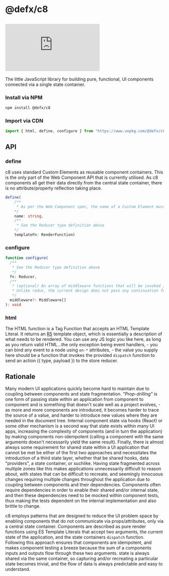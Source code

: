 # @defx/c8

## [![gzip size](https://img.badgesize.io/https://unpkg.com/@defx/c8/dist/c8.min.js?compression=gzip&label=gzip)]()

The little JavaScript library for building pure, functional, UI components connected via a single state container.

### Install via NPM

```sh
npm install @defx/c8
```

### Import via CDN

```js
import { html, define, configure } from "https://www.unpkg.com/@defx/c8"
```

## API

### define

c8 uses standard Custom Elements as reusable component containers. This is the only part of the Web Component API that is currently utilised. As c8 components all get their data directly from the central state container, there is no attribute/property reflection taking place.

```ts
define(
    /**
     * As per the Web Component spec, the name of a Custom Element must be at least two words separated by a hyphen, so as to differentiate from native built-in elements
    */
    name: string,
    /**
     * See the Reducer type definition above
    */
    templateFn: RenderFunction)
```

### configure

```ts
function configure(
  /**
   * See the Reducer type definition above
   */
  fn: Reducer,
  /**
   * (optional) An array of middleware functions that will be invoked immediately after an action is dispatched and before it is passed to the reducer.
   * Unlike redux, the current design does not pass any continuation function (i.e., "next()"), the functions are all simply invoked with no way to delay or cancel the current action, however, by use of the provided getState and dispatch methods they may dispatch their own actions at a later time (e.g., after the completion of some asynchronous work)
   */
  middleware?: Middleware[]
): void
```

### html

The HTML function is a Tag Function that accepts an HTML Template Literal. It returns an [R5](https://github.com/defx/r5) template object, which is essentially a description of what needs to be rendered. You can use any JS logic you like here, as long as you return valid HTML...the only exception being event handlers, - you can bind any event to a node using `on-*` attributes, - the value you supply here should be a function that invokes the provided `dispatch` function to send an action ({ type, payload }) to the store reducer.

## Rationale

Many modern UI applications quickly become hard to maintain due to coupling between components and state fragmentation. _"Prop-drilling"_ is one form of passing state within an application from component to component and is something that doesn't scale well as a project evolves, - as more and more components are introduced, it becomes harder to trace the source of a value, and harder to introduce new values where they are needed in the document tree. Internal component state via hooks (React) or some other mechanism is a second way that state exists within many UI apps, increasing the complexity of components (and in turn the application) by making components non-idempotent (calling a component with the same arguments doesn't necessarily yield the same result). Finally, there is almost always some requirement for shared state within a UI application that cannot be met be either of the first two approaches and necessitates the introduction of a third state layer, whether that be shared hooks, data "providers", a state container, or suchlike. Having state fragmented across multiple zones like this makes applications unnecessarily difficult to reason about, with states that can be difficult to recreate, and seemingly innocuous changes requiring multiple changes throughout the application due to coupling between components and their dependencies. Components often require dependencies in order to enable their shared and/or internal state, and then these dependencies need to be mocked within component tests, thus making the tests dependent on the internal implementation and also brittle to change.

c8 employs patterns that are designed to reduce the UI problem space by enabling components that do not communicate via props/attributes, only via a central state container. Components are described as pure render functions using ES Template Literals that accept two arguments, the current state of the application, and the state containers `dispatch` function. Following this approach ensures that components are idempotent, and makes component testing a breeze because the sum of a components inputs and outputs flow through these two arguments. state is always shared via the same container, so capturing and/or recreating a particular state becomes trivial, and the flow of data is always predictable and easy to understand.
